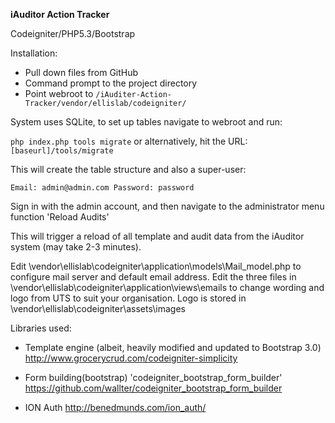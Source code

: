 **iAuditor Action Tracker**

Codeigniter/PHP5.3/Bootstrap

Installation:
- Pull down files from GitHub
- Command prompt to the project directory
- Point webroot to `/iAuditer-Action-Tracker/vendor/ellislab/codeigniter/`

System uses SQLite, to set up tables navigate to webroot and run:

`php index.php tools migrate`
or alternatively, hit the URL: `[baseurl]/tools/migrate`

This will create the table structure and also a super-user:

`Email: admin@admin.com
Password: password`

Sign in with the admin account, and then navigate to the administrator menu function
'Reload Audits'

This will trigger a reload of all template and audit data from the iAuditor system (may take 2-3 minutes).

Edit \vendor\ellislab\codeigniter\application\models\Mail_model.php to configure mail server and default email address.
Edit the three files in \vendor\ellislab\codeigniter\application\views\emails to change wording and logo from UTS to suit your organisation.
Logo is stored in \vendor\ellislab\codeigniter\assets\images


Libraries used:
- Template engine (albeit, heavily modified and updated to Bootstrap 3.0)
http://www.grocerycrud.com/codeigniter-simplicity

- Form building(bootstrap) 'codeigniter_bootstrap_form_builder'
https://github.com/wallter/codeigniter_bootstrap_form_builder

- ION Auth
http://benedmunds.com/ion_auth/



